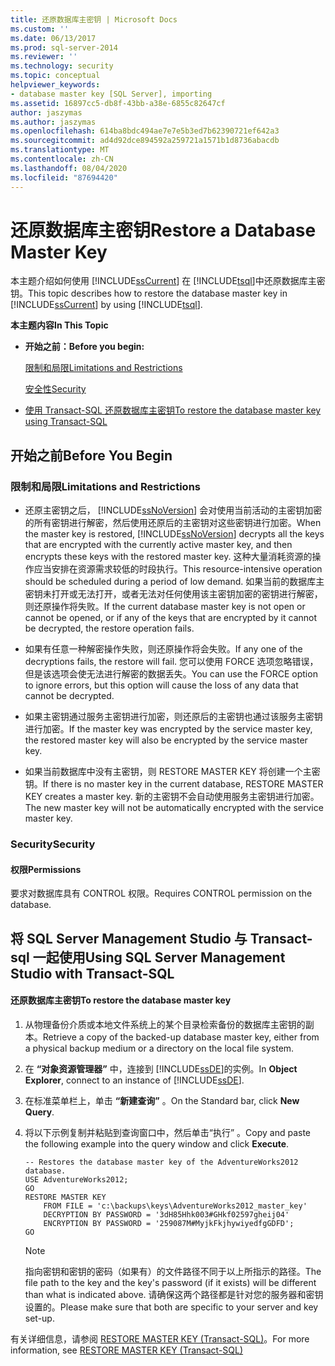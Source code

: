 ```yaml
---
title: 还原数据库主密钥 | Microsoft Docs
ms.custom: ''
ms.date: 06/13/2017
ms.prod: sql-server-2014
ms.reviewer: ''
ms.technology: security
ms.topic: conceptual
helpviewer_keywords:
- database master key [SQL Server], importing
ms.assetid: 16897cc5-db8f-43bb-a38e-6855c82647cf
author: jaszymas
ms.author: jaszymas
ms.openlocfilehash: 614ba8bdc494ae7e7e5b3ed7b62390721ef642a3
ms.sourcegitcommit: ad4d92dce894592a259721a1571b1d8736abacdb
ms.translationtype: MT
ms.contentlocale: zh-CN
ms.lasthandoff: 08/04/2020
ms.locfileid: "87694420"
---
```

# <a name="restore-a-database-master-key"></a><span data-ttu-id="44484-102">还原数据库主密钥</span><span class="sxs-lookup"><span data-stu-id="44484-102">Restore a Database Master Key</span></span>
  <span data-ttu-id="44484-103">本主题介绍如何使用 [!INCLUDE[ssCurrent](../../../includes/sscurrent-md.md)] 在 [!INCLUDE[tsql](../../../includes/tsql-md.md)]中还原数据库主密钥。</span><span class="sxs-lookup"><span data-stu-id="44484-103">This topic describes how to restore the database master key in [!INCLUDE[ssCurrent](../../../includes/sscurrent-md.md)] by using [!INCLUDE[tsql](../../../includes/tsql-md.md)].</span></span>  
  
 <span data-ttu-id="44484-104">**本主题内容**</span><span class="sxs-lookup"><span data-stu-id="44484-104">**In This Topic**</span></span>  
  
-   <span data-ttu-id="44484-105">**开始之前：**</span><span class="sxs-lookup"><span data-stu-id="44484-105">**Before you begin:**</span></span>  
  
     [<span data-ttu-id="44484-106">限制和局限</span><span class="sxs-lookup"><span data-stu-id="44484-106">Limitations and Restrictions</span></span>](#Restrictions)  
  
     [<span data-ttu-id="44484-107">安全性</span><span class="sxs-lookup"><span data-stu-id="44484-107">Security</span></span>](#Security)  
  
-   [<span data-ttu-id="44484-108">使用 Transact-SQL 还原数据库主密钥</span><span class="sxs-lookup"><span data-stu-id="44484-108">To restore the database master key using Transact-SQL</span></span>](#SSMSProcedure)  
  
##  <a name="before-you-begin"></a><a name="BeforeYouBegin"></a> <span data-ttu-id="44484-109">开始之前</span><span class="sxs-lookup"><span data-stu-id="44484-109">Before You Begin</span></span>  
  
###  <a name="limitations-and-restrictions"></a><a name="Restrictions"></a> <span data-ttu-id="44484-110">限制和局限</span><span class="sxs-lookup"><span data-stu-id="44484-110">Limitations and Restrictions</span></span>  
  
-   <span data-ttu-id="44484-111">还原主密钥之后， [!INCLUDE[ssNoVersion](../../../includes/ssnoversion-md.md)] 会对使用当前活动的主密钥加密的所有密钥进行解密，然后使用还原后的主密钥对这些密钥进行加密。</span><span class="sxs-lookup"><span data-stu-id="44484-111">When the master key is restored, [!INCLUDE[ssNoVersion](../../../includes/ssnoversion-md.md)] decrypts all the keys that are encrypted with the currently active master key, and then encrypts these keys with the restored master key.</span></span> <span data-ttu-id="44484-112">这种大量消耗资源的操作应当安排在资源需求较低的时段执行。</span><span class="sxs-lookup"><span data-stu-id="44484-112">This resource-intensive operation should be scheduled during a period of low demand.</span></span> <span data-ttu-id="44484-113">如果当前的数据库主密钥未打开或无法打开，或者无法对任何使用该主密钥加密的密钥进行解密，则还原操作将失败。</span><span class="sxs-lookup"><span data-stu-id="44484-113">If the current database master key is not open or cannot be opened, or if any of the keys that are encrypted by it cannot be decrypted, the restore operation fails.</span></span>  
  
-   <span data-ttu-id="44484-114">如果有任意一种解密操作失败，则还原操作将会失败。</span><span class="sxs-lookup"><span data-stu-id="44484-114">If any one of the decryptions fails, the restore will fail.</span></span> <span data-ttu-id="44484-115">您可以使用 FORCE 选项忽略错误，但是该选项会使无法进行解密的数据丢失。</span><span class="sxs-lookup"><span data-stu-id="44484-115">You can use the FORCE option to ignore errors, but this option will cause the loss of any data that cannot be decrypted.</span></span>  
  
-   <span data-ttu-id="44484-116">如果主密钥通过服务主密钥进行加密，则还原后的主密钥也通过该服务主密钥进行加密。</span><span class="sxs-lookup"><span data-stu-id="44484-116">If the master key was encrypted by the service master key, the restored master key will also be encrypted by the service master key.</span></span>  
  
-   <span data-ttu-id="44484-117">如果当前数据库中没有主密钥，则 RESTORE MASTER KEY 将创建一个主密钥。</span><span class="sxs-lookup"><span data-stu-id="44484-117">If there is no master key in the current database, RESTORE MASTER KEY creates a master key.</span></span> <span data-ttu-id="44484-118">新的主密钥不会自动使用服务主密钥进行加密。</span><span class="sxs-lookup"><span data-stu-id="44484-118">The new master key will not be automatically encrypted with the service master key.</span></span>  
  
###  <a name="security"></a><a name="Security"></a> <span data-ttu-id="44484-119">Security</span><span class="sxs-lookup"><span data-stu-id="44484-119">Security</span></span>  
  
####  <a name="permissions"></a><a name="Permissions"></a> <span data-ttu-id="44484-120">权限</span><span class="sxs-lookup"><span data-stu-id="44484-120">Permissions</span></span>  
 <span data-ttu-id="44484-121">要求对数据库具有 CONTROL 权限。</span><span class="sxs-lookup"><span data-stu-id="44484-121">Requires CONTROL permission on the database.</span></span>  
  
##  <a name="using-sql-server-management-studio-with-transact-sql"></a><a name="SSMSProcedure"></a><span data-ttu-id="44484-122">将 SQL Server Management Studio 与 Transact-sql 一起使用</span><span class="sxs-lookup"><span data-stu-id="44484-122">Using SQL Server Management Studio with Transact-SQL</span></span>  
  
#### <a name="to-restore-the-database-master-key"></a><span data-ttu-id="44484-123">还原数据库主密钥</span><span class="sxs-lookup"><span data-stu-id="44484-123">To restore the database master key</span></span>  
  
1.  <span data-ttu-id="44484-124">从物理备份介质或本地文件系统上的某个目录检索备份的数据库主密钥的副本。</span><span class="sxs-lookup"><span data-stu-id="44484-124">Retrieve a copy of the backed-up database master key, either from a physical backup medium or a directory on the local file system.</span></span>  
  
2.  <span data-ttu-id="44484-125">在 **“对象资源管理器”** 中，连接到 [!INCLUDE[ssDE](../../../includes/ssde-md.md)]的实例。</span><span class="sxs-lookup"><span data-stu-id="44484-125">In **Object Explorer**, connect to an instance of [!INCLUDE[ssDE](../../../includes/ssde-md.md)].</span></span>  
  
3.  <span data-ttu-id="44484-126">在标准菜单栏上，单击 **“新建查询”** 。</span><span class="sxs-lookup"><span data-stu-id="44484-126">On the Standard bar, click **New Query**.</span></span>  
  
4.  <span data-ttu-id="44484-127">将以下示例复制并粘贴到查询窗口中，然后单击“执行” 。</span><span class="sxs-lookup"><span data-stu-id="44484-127">Copy and paste the following example into the query window and click **Execute**.</span></span>  
  
    ```  
    -- Restores the database master key of the AdventureWorks2012 database.  
    USE AdventureWorks2012;  
    GO  
    RESTORE MASTER KEY   
        FROM FILE = 'c:\backups\keys\AdventureWorks2012_master_key'   
        DECRYPTION BY PASSWORD = '3dH85Hhk003#GHkf02597gheij04'   
        ENCRYPTION BY PASSWORD = '259087M#MyjkFkjhywiyedfgGDFD';  
    GO  
    ```  
  
    > [!NOTE]  
    >  <span data-ttu-id="44484-128">指向密钥和密钥的密码（如果有）的文件路径不同于以上所指示的路径。</span><span class="sxs-lookup"><span data-stu-id="44484-128">The file path to the key and the key's password (if it exists) will be different than what is indicated above.</span></span> <span data-ttu-id="44484-129">请确保这两个路径都是针对您的服务器和密钥设置的。</span><span class="sxs-lookup"><span data-stu-id="44484-129">Please make sure that both are specific to your server and key set-up.</span></span>  
  
 <span data-ttu-id="44484-130">有关详细信息，请参阅 [RESTORE MASTER KEY (Transact-SQL)](/sql/t-sql/statements/restore-master-key-transact-sql)。</span><span class="sxs-lookup"><span data-stu-id="44484-130">For more information, see [RESTORE MASTER KEY &#40;Transact-SQL&#41;](/sql/t-sql/statements/restore-master-key-transact-sql)</span></span>  
  
  
